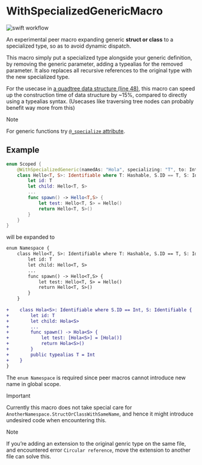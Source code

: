 # WithSpecializedGenericMacro

<img src="https://github.com/li3zhen1/SpecializedGenericMacros/actions/workflows/swift.yml/badge.svg" alt="swift workflow">

An experimental peer macro expanding generic **struct or class** to a specialized type, so as to avoid dynamic dispatch.

This macro simply put a specialized type alongside your generic definition, by removing the generic parameter, adding a typealias for the removed parameter. It also replaces all recursive references to the original type with the new specialized type.

For the usecase in [a quadtree data structure (line 48)](https://github.com/li3zhen1/Grape/blob/WithSpecializedGeneric/Sources/NDTree/KDTree.swift), this macro can speed up the construction time of data structure by ~15%, compared to directly using a typealias syntax. (Usecases like traversing tree nodes can probably benefit way more from this)


> [!NOTE]
> For generic functions try [`@_specialize` attribute](https://github.com/apple/swift/blob/main/docs/ReferenceGuides/UnderscoredAttributes.md#_specialize).


## Example

```swift
enum Scoped {
    @WithSpecializedGeneric(namedAs: "Hola", specializing: "T", to: Int)
    class Hello<T, S>: Identifiable where T: Hashable, S.ID == T, S: Identifiable {
        let id: T
        let child: Hello<T, S>
        ...
        func spawn() -> Hello<T,S> {
            let test: Hello<T, S> = Hello()
            return Hello<T, S>()
        }
    }
}
```

will be expanded to

```diff
enum Namespace {
    class Hello<T, S>: Identifiable where T: Hashable, S.ID == T, S: Identifiable {
        let id: T
        let child: Hello<T, S>
        ...
        func spawn() -> Hello<T,S> {
            let test: Hello<T, S> = Hello()
            return Hello<T, S>()
        }
    }
    
+    class Hola<S>: Identifiable where S.ID == Int, S: Identifiable {
+        let id: T
+        let child: Hola<S>
+        ...
+        func spawn() -> Hola<S> {
+            let test: [Hola<S>] = [Hola()]
+            return Hola<S>()
+        }
+        public typealias T = Int
+    }
}
```

The `enum Namespace` is required since peer macros cannot introduce new name in global scope.

> [!IMPORTANT]
> Currently this macro does not take special care for `AnotherNamespace.StructOrClassWithSameName`, and hence it might introduce undesired code when encountering this.


> [!NOTE]
> If you’re adding an extension to the original genric type on the same file, and encountered error `Circular reference`, move the extension to another file can solve this.
